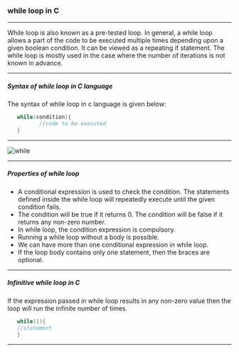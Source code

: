 ### while loop in C

--------


While loop is also known as a pre-tested loop. In general, a while loop allows a part of the code to be executed multiple times depending upon a given boolean condition. It can be viewed as a repeating if statement. The while loop is mostly used in the case where the number of iterations is not known in advance. 

------

##### Syntax of while loop in C language
      
The syntax of while loop in c language is given below:
```objectivec   
   while(condition){  
          //code to be executed  
   }  
```
          
 --------
 
 ![while](https://static.javatpoint.com/cpages/images/while.png)
 
 -------
 
 
 ##### Properties of while loop
 
   - A conditional expression is used to check the condition. The statements defined inside the while loop will repeatedly execute until the given condition fails.
   - The condition will be true if it returns 0. The condition will be false if it returns any non-zero number.
   - In while loop, the condition expression is compulsory.
   - Running a while loop without a body is possible.
   - We can have more than one conditional expression in while loop.
   - If the loop body contains only one statement, then the braces are optional.

 ----------
 
 ##### Infinitive while loop in C
 
 If the expression passed in while loop results in any non-zero value then the loop will run the infinite number of times.
  ```objectivec
     while(1){  
     //statement  
     }  
   ```  
 ------
 
 
